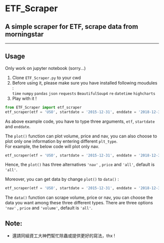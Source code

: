 # ETF_Scraper
## A simple scraper for ETF, scrape data from morningstar
---
## Usage
Only work on jupyter notebook (sorry...)
1. Clone `ETF_Scraper.py` to your cwd
2. Before using it, please make sure you have installed following moudules :   
`time` `numpy` `pandas` `json` `requests` `BeautifulSoup4` `re` `datetime` `highcharts`
3. Play with it !
``` python
from ETF_Scraper import etf_scraper
etf_scraper(etf = 'USO', startdate = '2015-12-31', enddate = '2018-12-31').plot()
```
As above example code, you have to type three arguments, `etf`, `startdate` and `enddate`.  

The `plot()` function can plot volume, price and nav, you can also choose to plot only one information by entering different `plt_type`.  
For example, the below code will plot only nav.
``` python
etf_scraper(etf = 'USO', startdate = '2015-12-31', enddate = '2018-12-31').plot(plt_type = 'nav')
```
Hence, the `plot()` has three alternatives `'nav'` , `price` and `'all'`, default is `'all'`.

Moreover, you can get data by change `plot()` to `data()` :
``` python
etf_scraper(etf = 'USO', startdate = '2015-12-31', enddate = '2018-12-31').data(data_type = 'nav')
```
The `data()` function can scrape volume, price or nav, you can choose the data you want among these three different types.
There are three options `'nav'` , `price` and `'volume'`, default is `'all'`.

## Note:  
- 還請同組資工大神們幫忙除蟲或提供更好的寫法，thx !

